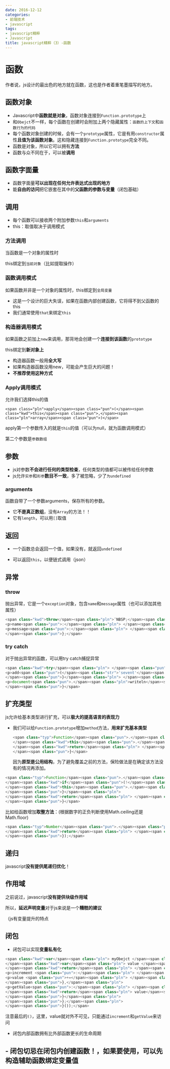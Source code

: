 ```yaml
---
date: 2016-12-12
categories: 
- 前端技术
- javascript
tags: 
- javascript精粹
- Javascript
title: javascript精粹（3）-函数
---
```


# 函数

作者说，js设计的最出色的地方就在函数，这也是作者着重笔墨描写的地方。

## 函数对象

- Javascript中**函数就是对象**，函数对象连接到`Function.prototype`上
- 和`Obejct`不一样，每个函数在创建时会附加上两个隐藏属性：`函数的上下文`和`函数行为的代码`
- 每个函数对象创建的时候，会有一个`prototype`属性，它是有用`constructor`属性**且值为该函数对象**。这和隐藏连接到`Function.prototype`完全不同。
- 函数是对象，所以它可以拥有**方法**
- 函数与众不同在于，可以被**调用**

<!-- -->

## 函数字面量

- 函数字面量**可以出现在任何允许表达式出现的地方**
- 能**自由的访问**把它嵌套在其中的**父函数的参数与变量**（闭包基础）

<!-- -->

## 调用

- 每个函数可以接收两个附加参数`this`和`arguments`
- this：取值取决于调用模式

<!-- -->

### 方法调用

当函数是一个对象的属性时

this绑定到`当前对象`（比如提取操作）

### 函数调用模式

如果函数并非是一个对象的属性时，this绑定到`全局变量`

- 这是一个设计的巨大失误，如果在函数内部创建函数，它将得不到父函数的this
- 我们通常使用`that`来绑定`this`

<!-- -->

### 构造器调用模式

如果函数之前加上`new`来调用，那背地会创建一个**连接到该函数**的`prototype`

this绑定到**新对象上**

- 构造器函数一般用**全大写**
- 如果构造器函数没用new，可能会产生巨大的问题！
- **不推荐使用这种方式**

<!-- -->

### Apply调用模式

允许我们选择this的值

```
<span class="pln">apply</span><span class="pun">(</span><span class="kwd">this</span><span class="pun">,</span><span class="pln">array</span><span class="pun">)</span>
```

apply第一个参数传入的就是`this`的值（可以为null，就为函数调用模式）

第二个参数是`参数数组`

## 参数

- js对参数**不会进行任何的类型检查**，任何类型的值都可以被传给任何参数
- js允许`实参`和`形参`**数目不一致**，多了被忽略，少了`为undefined`

<!-- -->

### arguments

函数自带了一个参数arguments，保存所有的参数。

- 它**不是真正数组**，没有`Array`的方法！！
- 它有`length`，可以用`[]`取值

<!-- -->

## 返回

- 一个函数总会返回一个值，如果没有，就返回`undefined`

- 可以返回`this`，以便链式调用（json）


<!-- -->

## 异常

### throw

抛出异常，它是一个`exception`对象，包含`name`和`message`属性（也可以添加其他属性）

```javascript
<span class="kwd">throw</span><span class="pln">¨NBSP;</span><span class="pun">{</span><span class="pln">
<p>name<span class="pun">:</span><span class="pln"> </span><span class="str">'TypeError'</span><span class="pun">,</span><span class="pln"></span></p>
<p>message<span class="pun">:</span><span class="pln"> </span><span class="str">'add needs nunbers'</span><span class="pln"></span></p>
</span><span class="pun">};</span>
```

### try catch

对于抛出异常的函数，可以用try catch捕捉异常

```javascript
<span class="kwd">try</span><span class="pln"> </span><span class="pun">{</span><span class="pln">
<p>add<span class="pun">(</span><span class="str">'sevent'</span><span class="pun">);</span><span class="pln"></span></p>
</span><span class="pun">}</span><span class="pln"> </span><span class="kwd">catch</span><span class="pun">(</span><span class="pln">e</span><span class="pun">){</span><span class="pln">
<p>document<span class="pun">.</span><span class="pln">writeln</span><span class="pun">(</span><span class="pln">e</span><span class="pun">.</span><span class="pln">name </span><span class="pun">+</span><span class="pln"> </span><span class="str">': '</span><span class="pln"> </span><span class="pun">+</span><span class="pln"> e</span><span class="pun">.</span><span class="pln">message</span><span class="pun">);</span><span class="pln"></span></p>
</span><span class="pun">}</span>
```

## 扩充类型

js允许给基本类型进行扩充，可以**极大的提高语言的表现力**

- 我们可以给`Function.prototype`增加`method`方法，**用来扩充基本类型**

    ```javascript
    <span class="typ">Function</span><span class="pun">.</span><span class="pln">prototype</span><span class="pun">.</span><span class="pln">method </span><span class="pun">=</span><span class="pln"> </span><span class="kwd">function</span><span class="pln"> </span><span class="pun">(</span><span class="pln">name</span><span class="pun">,</span><span class="pln">func</span><span class="pun">){</span><span class="pln">
    </span><span class="kwd">this</span><span class="pun">.</span><span class="pln">prototype</span><span class="pun">[</span><span class="pln">name</span><span class="pun">]</span><span class="pln"> </span><span class="pun">=</span><span class="pln"> func</span><span class="pun">;</span><span class="pln">
    </span><span class="kwd">return</span><span class="pln"> </span><span class="kwd">this</span><span class="pun">;</span><span class="pln">
    </span><span class="pun">}</span>
    ```

    因为**原型是公用结构**，为了避免覆盖之前的方法，保险做法是在确定该方法没有的情况再添加。


<!-- -->

```javascript
<span class="typ">Function</span><span class="pun">.</span><span class="pln">prototype</span><span class="pun">.</span><span class="pln">method </span><span class="pun">=</span><span class="pln"> </span><span class="kwd">function</span><span class="pln"> </span><span class="pun">(</span><span class="pln">name</span><span class="pun">,</span><span class="pln">func</span><span class="pun">){</span><span class="pln">
</span><span class="kwd">if</span><span class="pun">(!</span><span class="kwd">this</span><span class="pun">.</span><span class="pln">prototype</span><span class="pun">[</span><span class="pln">name</span><span class="pun">]){</span><span class="pln">
</span><span class="kwd">this</span><span class="pun">.</span><span class="pln">prototype</span><span class="pun">[</span><span class="pln">name</span><span class="pun">]</span><span class="pln"> </span><span class="pun">=</span><span class="pln"> func</span><span class="pun">;</span><span class="pln">
</span><span class="pun">}</span><span class="pln">
</span><span class="kwd">return</span><span class="pln"> </span><span class="kwd">this</span><span class="pun">;</span><span class="pln">
</span><span class="pun">}</span>
```

比如给函数增加**取整方法**：(根据数字的正负判断使用Math.ceiling还是Math.floor)

```javascript
<span class="typ">Number</span><span class="pun">.</span><span class="pln">method</span><span class="pun">(</span><span class="str">'integer'</span><span class="pun">,</span><span class="kwd">function</span><span class="pun">(){</span><span class="pln">
</span><span class="kwd">return</span><span class="pln"> </span><span class="typ">Math</span><span class="pun">[</span><span class="kwd">this</span><span class="pln"> </span><span class="pun"><</span><span class="pln"> </span><span class="lit">0</span><span class="pun">:</span><span class="pln"> </span><span class="str">'ceil'</span><span class="pun">:</span><span class="str">'floor'</span><span class="pun">](</span><span class="kwd">this</span><span class="pun">);</span><span class="pln">
</span><span class="pun">});</span>
```

## 递归

javascript**没有提供尾递归优化**！

## 作用域

之前说过，javascript**没有提供块级作用域**

所以，**延迟声明变量**对于js来说是一个**糟糕的建议**

（js有变量提升的特点

## 闭包

- 闭包可以实现**变量私有化**

<!-- -->

```javascript
<span class="kwd">var</span><span class="pln"> myObejct </span><span class="pun">=</span><span class="pln"> </span><span class="pun">(</span><span class="kwd">function</span><span class="pun">(){</span><span class="pln">
</span><span class="kwd">var</span><span class="pln"> value </span><span class="pun">=</span><span class="pln"> </span><span class="lit">0</span><span class="pun">;</span><span class="pln">
</span><span class="kwd">return</span><span class="pln"> </span><span class="pun">{</span><span class="pln">
<p>increment <span class="pun">:</span><span class="pln"> </span><span class="kwd">function</span><span class="pln"> </span><span class="pun">(</span><span class="pln">inc</span><span class="pun">){</span><span class="pln"></span></p>
<p>value <span class="pun">+=</span><span class="pln"> </span><span class="kwd">typeof</span><span class="pln"> inc </span><span class="pun">===</span><span class="pln"> </span><span class="str">'number'</span><span class="pln"> </span><span class="pun">?</span><span class="pln"> inc </span><span class="pun">:</span><span class="pln"> </span><span class="lit">1</span><span class="pun">;</span><span class="pln"></span></p>
</span><span class="pun">},</span><span class="pln">
<p>getValue<span class="pun">:</span><span class="pln"> </span><span class="kwd">function</span><span class="pln"> </span><span class="pun">(){</span><span class="pln"></span></p>
</span><span class="kwd">return</span><span class="pln"> value</span><span class="pun">;</span><span class="pln">
</span><span class="pun">}</span><span class="pln">
</span><span class="pun">};</span><span class="pln">
</span><span class="pun">}());</span>
```

注意最后的`()`，这里，value就对外不可见，只能通过`increment`和`getValue`来访问

- 闭包内部函数拥有比外部函数更长的生命周期

<!-- -->

## \- 闭包**切忌在闭包内创建函数！**，如果要使用，可以先构造辅助函数绑定变量值

